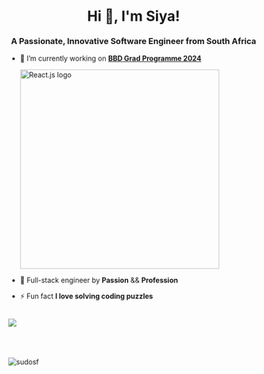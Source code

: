 <h1 align="center">Hi 👋, I'm Siya!</h1>

<h3 align="center">A Passionate, Innovative Software Engineer from South Africa</h3>

- 🔭 I’m currently working on <a href="https://bbdsoftware.com/jobs/graduate-programme-2024/" target="_blank">**BBD Grad Programme 2024**</a>
  <p align="left"> 
    <a href="https://bbdsoftware.com/" target="_blank">
      <img src="https://www.graduates24.com/images/uploads/1708621761.jpg" width="400" alt="React.js logo">
    </a>
  </p>

- 🤝 Full-stack engineer by **Passion** && **Profession**

- ⚡ Fun fact **I love solving coding puzzles**
  
<br>
<!-- Languages used -->
<a href="https://github.com/sudosf/github-readme-stats">
  <img align="center" src="https://github-readme-stats.vercel.app/api/top-langs/?username=sudosf&layout=compact&hide_border=true" />
</a> 

<br><br>
<!--Streak -->
<p><img align="center" src="https://github-readme-streak-stats.herokuapp.com/?user=sudosf&" alt="sudosf" /></p>

<!---
sudosf/sudosf is a ✨ special ✨ repository because its `README.md` (this file) appears on your GitHub profile.
You can click the Preview link to take a look at your changes.
--->
